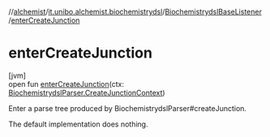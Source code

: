 //[alchemist](../../../index.md)/[it.unibo.alchemist.biochemistrydsl](../index.md)/[BiochemistrydslBaseListener](index.md)/[enterCreateJunction](enter-create-junction.md)

# enterCreateJunction

[jvm]\
open fun [enterCreateJunction](enter-create-junction.md)(ctx: [BiochemistrydslParser.CreateJunctionContext](../-biochemistrydsl-parser/-create-junction-context/index.md))

Enter a parse tree produced by BiochemistrydslParser#createJunction. 

The default implementation does nothing.

